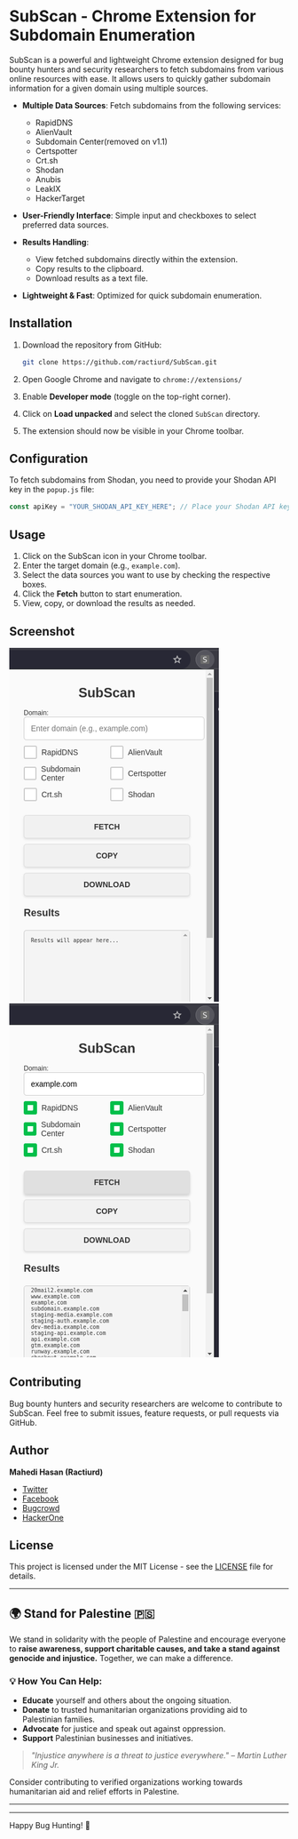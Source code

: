 # SubScan - Chrome Extension for Subdomain Enumeration

SubScan is a powerful and lightweight Chrome extension designed for bug bounty hunters and security researchers to fetch subdomains from various online resources with ease. It allows users to quickly gather subdomain information for a given domain using multiple sources.

- **Multiple Data Sources**: Fetch subdomains from the following services:
  - RapidDNS 
  - AlienVault
  - Subdomain Center(removed on v1.1)
  - Certspotter
  - Crt.sh
  - Shodan
  - Anubis
  - LeakIX
  - HackerTarget
 
- **User-Friendly Interface**: Simple input and checkboxes to select preferred data sources.
- **Results Handling**:
  - View fetched subdomains directly within the extension.
  - Copy results to the clipboard.
  - Download results as a text file.
- **Lightweight & Fast**: Optimized for quick subdomain enumeration.

## Installation

1. Download the repository from GitHub:
   ```bash
   git clone https://github.com/ractiurd/SubScan.git
   ```

2. Open Google Chrome and navigate to `chrome://extensions/`
3. Enable **Developer mode** (toggle on the top-right corner).
4. Click on **Load unpacked** and select the cloned `SubScan` directory.
5. The extension should now be visible in your Chrome toolbar.

## Configuration

To fetch subdomains from Shodan, you need to provide your Shodan API key in the `popup.js` file:

```javascript
const apiKey = "YOUR_SHODAN_API_KEY_HERE"; // Place your Shodan API key here
```

## Usage

1. Click on the SubScan icon in your Chrome toolbar.
2. Enter the target domain (e.g., `example.com`).
3. Select the data sources you want to use by checking the respective boxes.
4. Click the **Fetch** button to start enumeration.
5. View, copy, or download the results as needed.

## Screenshot

![SubScan Screenshot](https://github.com/Ractiurd/SubScan/blob/main/SubScan.png)
![SubScan Screenshot](https://github.com/Ractiurd/SubScan/blob/main/resultSubScan.png)


## Contributing

Bug bounty hunters and security researchers are welcome to contribute to SubScan. Feel free to submit issues, feature requests, or pull requests via GitHub.

## Author

**Mahedi Hasan (Ractiurd)**  
- [Twitter](https://x.com/ractiurd)
- [Facebook](https://facebook.com/ractiurd)
- [Bugcrowd](https://bugcrowd.com/Ractiurd)
- [HackerOne](https://hackerone.com/ractiurd)

## License

This project is licensed under the MIT License - see the [LICENSE](LICENSE) file for details.

---

## 🌍 Stand for Palestine 🇵🇸

We stand in solidarity with the people of Palestine and encourage everyone to **raise awareness, support charitable causes, and take a stand against genocide and injustice.** Together, we can make a difference.

### 💡 How You Can Help:
- **Educate** yourself and others about the ongoing situation.
- **Donate** to trusted humanitarian organizations providing aid to Palestinian families.
- **Advocate** for justice and speak out against oppression.
- **Support** Palestinian businesses and initiatives.

> _"Injustice anywhere is a threat to justice everywhere." – Martin Luther King Jr._

Consider contributing to verified organizations working towards humanitarian aid and relief efforts in Palestine.

--- 


---

Happy Bug Hunting! 🐞
